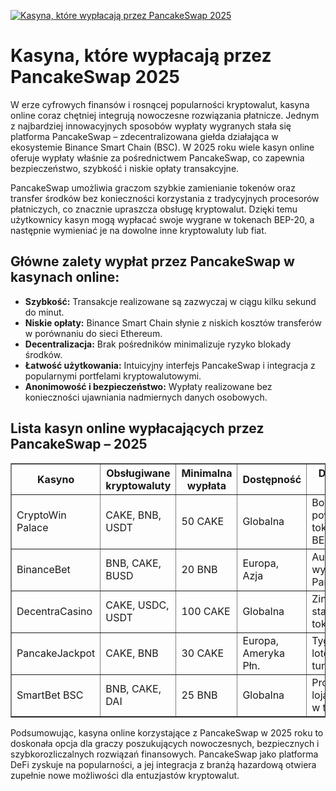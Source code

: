 [![Kasyna, które wypłacają przez PancakeSwap 2025](https://123-caf.pages.dev/gitsignup.png)](https://vrmoo.ru/Bt82HjjY)

<h1>Kasyna, które wypłacają przez PancakeSwap 2025</h1> <p>W erze cyfrowych finansów i rosnącej popularności kryptowalut, kasyna online coraz chętniej integrują nowoczesne rozwiązania płatnicze. Jednym z najbardziej innowacyjnych sposobów wypłaty wygranych stała się platforma PancakeSwap – zdecentralizowana giełda działająca w ekosystemie Binance Smart Chain (BSC). W 2025 roku wiele kasyn online oferuje wypłaty właśnie za pośrednictwem PancakeSwap, co zapewnia bezpieczeństwo, szybkość i niskie opłaty transakcyjne.</p>  <p>PancakeSwap umożliwia graczom szybkie zamienianie tokenów oraz transfer środków bez konieczności korzystania z tradycyjnych procesorów płatniczych, co znacznie upraszcza obsługę kryptowalut. Dzięki temu użytkownicy kasyn mogą wypłacać swoje wygrane w tokenach BEP-20, a następnie wymieniać je na dowolne inne kryptowaluty lub fiat.</p>  <h2>Główne zalety wypłat przez PancakeSwap w kasynach online:</h2> <ul>   <li><strong>Szybkość:</strong> Transakcje realizowane są zazwyczaj w ciągu kilku sekund do minut.</li>   <li><strong>Niskie opłaty:</strong> Binance Smart Chain słynie z niskich kosztów transferów w porównaniu do sieci Ethereum.</li>   <li><strong>Decentralizacja:</strong> Brak pośredników minimalizuje ryzyko blokady środków.</li>   <li><strong>Łatwość użytkowania:</strong> Intuicyjny interfejs PancakeSwap i integracja z popularnymi portfelami kryptowalutowymi.</li>   <li><strong>Anonimowość i bezpieczeństwo:</strong> Wypłaty realizowane bez konieczności ujawniania nadmiernych danych osobowych.</li> </ul>  <h2>Lista kasyn online wypłacających przez PancakeSwap – 2025</h2> <table border="1" cellpadding="8" cellspacing="0">   <thead>     <tr>       <th>Kasyno</th>       <th>Obsługiwane kryptowaluty</th>       <th>Minimalna wypłata</th>       <th>Dostępność</th>       <th>Dodatkowe funkcje</th>     </tr>   </thead>   <tbody>     <tr>       <td>CryptoWin Palace</td>       <td>CAKE, BNB, USDT</td>       <td>50 CAKE</td>       <td>Globalna</td>       <td>Bonus powitalny w tokenach BEP-20</td>     </tr>     <tr>       <td>BinanceBet</td>       <td>BNB, CAKE, BUSD</td>       <td>20 BNB</td>       <td>Europa, Azja</td>       <td>Automatyczne wypłaty przez PancakeSwap</td>     </tr>     <tr>       <td>DecentraCasino</td>       <td>CAKE, USDC, USDT</td>       <td>100 CAKE</td>       <td>Globalna</td>       <td>Zintegrowany staking tokenów</td>     </tr>     <tr>       <td>PancakeJackpot</td>       <td>CAKE, BNB</td>       <td>30 CAKE</td>       <td>Europa, Ameryka Płn.</td>       <td>Tygodniowe loterie i turnieje</td>     </tr>     <tr>       <td>SmartBet BSC</td>       <td>BNB, CAKE, DAI</td>       <td>25 BNB</td>       <td>Globalna</td>       <td>Program lojalnościowy w tokenach</td>     </tr>   </tbody> </table>  <p>Podsumowując, kasyna online korzystające z PancakeSwap w 2025 roku to doskonała opcja dla graczy poszukujących nowoczesnych, bezpiecznych i szybkorozliczalnych rozwiązań finansowych. PancakeSwap jako platforma DeFi zyskuje na popularności, a jej integracja z branżą hazardową otwiera zupełnie nowe możliwości dla entuzjastów kryptowalut.</p>
